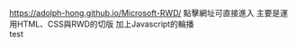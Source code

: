  https://adolph-hong.github.io/Microsoft-RWD/
 點擊網址可直接進入
 主要是運用HTML、CSS與RWD的切版 加上Javascript的輪播		
	test
